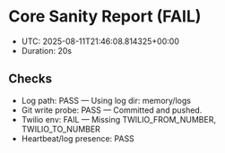 # Core Sanity Report (FAIL)

- UTC: 2025-08-11T21:46:08.814325+00:00
- Duration: 20s

## Checks
- Log path: PASS — Using log dir: memory/logs
- Git write probe: PASS — Committed and pushed.
- Twilio env: FAIL — Missing TWILIO_FROM_NUMBER, TWILIO_TO_NUMBER
- Heartbeat/log presence: PASS

